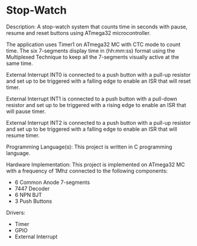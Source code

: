 # Stop-Watch
Description:
A stop-watch system that counts time in seconds with pause, resume and reset buttons using 
ATmega32 microcontroller.

The application uses Timer1 on ATmega32 MC with CTC mode to count time.
The six 7-segments display time in (hh:mm:ss) format using the Multiplexed Technique to keep
all the 7-segments visually active at the same time.

External Interrupt INT0 is connected to a push button with a pull-up resistor and set up to be 
triggered with a falling edge to enable an ISR that will reset timer.

External Interrupt INT1 is connected to a push button with a pull-down resistor and set up to be 
triggered with a rising edge to enable an ISR that will pause timer.

External Interrupt INT2 is connected to a push button with a pull-up resistor and set up to be 
triggered with a falling edge to enable an ISR that will resume timer.

Programming Language(s):
This project is written in C programming language.

Hardware Implementation:
This project is implemented on ATmega32 MC with a frequency of 1Mhz connected to the 
following components:
  - 6 Common Anode 7-segments
  - 7447 Decoder
  - 6 NPN BJT
  - 3 Push Buttons
 
Drivers:
  - Timer
  - GPIO
  - External Interrupt

